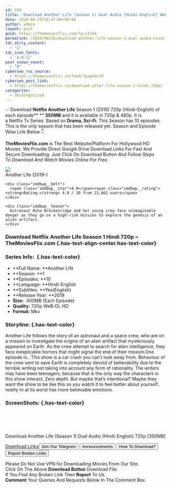```yaml
---
id: 254
title: 'Download Another Life (Season 1) Dual Audio {Hindi-English} WeB-DL HD 720p [350MB]'
date: 2020-08-25T10:47:09+00:00
author: admin
layout: post
guid: https://themoviesflix.com/?p=11144
permalink: /2020/08/25/download-another-life-season-1-dual-audio-hindi-english-web-dl-hd-720p-350mb/
tdc_dirty_content:
  - "1"
tdc_icon_fonts:
  - 'a:0:{}'
post_views_count:
  - "0"
cyberseo_rss_source:
  - https://themoviesflix.co/feed/?paged=39
cyberseo_post_link:
  - https://themoviesflix.co/download-after-life-season-1-hindi-720p/
categories:
  - Uncategorized
---
```

✅ Download&nbsp;**Netflix&nbsp;Another Life**&nbsp;Season 1 (2019)&nbsp;720p&nbsp;(Hindi-English) of each episode**&nbsp;**&nbsp;**350MB**&nbsp;and it is available in&nbsp;720p&nbsp;&&nbsp;480p. It is a&nbsp;Netflix&nbsp;Tv Series. Based on&nbsp;**Drama,&nbsp;Sci-Fi**. This Season has 10 episodes. This is the only season that has been released yet. Season and Episode Wise Link Below.👇

**TheMoviesFlix.com**&nbsp;is The Best Website/Platform For Hollywood HD Movies. We Provide Direct Google Drive Download Links For Fast And Secure Downloading. Just Click On Download Button&nbsp;_And Follow Steps To&nbsp;Download And Watch Movies Online For Free._

<div class="imdbwp imdbwp--movie dark">
  <div class="imdbwp__thumb">
    <a class="imdbwp__link" target="_blank" title="Another Life" href="https://www.imdb.com/title/tt8369840/" rel="nofollow noopener noreferrer"><img class="imdbwp__img" src="https://m.media-amazon.com/images/M/MV5BMTNjOWNhYTQtNWEzOS00M2Q4LWEyOWMtZjU3ZjhhMTBmMWZjXkEyXkFqcGdeQXVyMjYwNDA2MDE@._V1_SX300.jpg" /></a>
  </div>
  
  <div class="imdbwp__content">
    <div class="imdbwp__header">
      <span class="imdbwp__title">Another Life</span> (2019–)
    </div>
    
    <div class="imdbwp__belt">
      <span class="imdbwp__star">4.9</span><span class="imdbwp__rating"><strong>Rating:</strong> 4.9 / 10 from 23,662 users</span>
    </div>
    
    <div class="imdbwp__teaser">
      Astronaut Niko Breckenridge and her young crew face unimaginable danger as they go on a high-risk mission to explore the genesis of an alien artifact.
    </div>
  </div>
</div>

### Download&nbsp;Netflix&nbsp;Another Life Season 1 Hindi 720p ~ TheMoviesFlix.com {.has-text-align-center.has-text-color}

### Series Info:&nbsp; {.has-text-color}

  * **Full Name:&nbsp;**Another Life
  * **Season:&nbsp;**1
  * **Episodes:&nbsp;**10
  * **Language:&nbsp;**Hindi-English
  * **Subtitles:&nbsp;**Yes(English)
  * **Release Year:&nbsp;**2019
  * **Size:**&nbsp; 400MB (Each Episode)
  * **Quality:**&nbsp;720p&nbsp;WeB-DL HD
  * **Format:**&nbsp;Mkv

### Storyline: {.has-text-color}

Another Life&nbsp;follows the story of an astronaut and a space crew, who are on a mission to investigate the origins of an alien artifact that mysteriously appeared on Earth. As the crew attempt to search for alien intelligence, they face inexplicable horrors that might signal the end of their mission.One episode in.. This show is a car crash you can’t look away from. Behaviour of the crew sent to save Earth is completely devoid of believability due to the terrible writing not taking into account any form of rationality. The writers may have been teenagers, because that is the only way the characters in this show interact. Zero depth. But maybe that’s intentional? Maybe they want the show to be like this so you watch it to feel better about yourself.. reality tv at its worst has more believable emotions.

### ScreenShots: {.has-text-color}

<div class="wp-block-image">
  <figure class="aligncenter"><img src="https://i.imgur.com/NOJoQQ4.jpg" alt /></figure>
</div>

<div class="wp-block-image">
  <figure class="aligncenter"><img src="https://i.imgur.com/yJFN2nH.jpg" alt /></figure>
</div>

<div class="wp-block-image">
  <figure class="aligncenter"><img src="https://i.imgur.com/yJtM0xt.jpg" alt /></figure>
</div>

<div class="wp-block-image">
  <figure class="aligncenter"><img src="https://i.imgur.com/2h2e280.jpg" alt /></figure>
</div>

<div class="wp-block-image">
  <figure class="aligncenter"><img src="https://i.imgur.com/5QRgnJf.jpg" alt /></figure>
</div>

<p class="has-text-align-center has-text-color has-medium-font-size">
  Download Another Life (Season 1) Dual Audio {Hindi-English} 720p [350MB]
</p>

<span class="mb-center maxbutton-3-center"><span class="maxbutton-3-container mb-container"><a class="maxbutton-3 maxbutton maxbutton-post-button" target="_blank" rel="nofollow noopener noreferrer" href="https://coinquint.com/a7555/"><span class="mb-text">Download Links</span></a></span></span><a href="https://t.me/themoviesflixcom" target="_blank" data-wpel-link="external" rel="nofollow external noopener noreferrer"><button class="button button5">Join Our Telegram</button></a> <a href="https://themoviesflix.co/download-after-life-season-1-hindi-720p/#" target="_blank" data-wpel-link="external" rel="nofollow external noopener noreferrer"><button class="button button5">Announcements</button></a> <a href="https://themoviesflix.com/how-to-download/" target="_blank" data-wpel-link="external" rel="nofollow external noopener noreferrer"><button class="button button5">How To Download?</button></a> <a href="https://themoviesflix.co/download-after-life-season-1-hindi-720p/#" target="_blank" data-wpel-link="external" rel="nofollow external noopener noreferrer"><button class="button button5">Report Broken Links</button></a> 

<div class="alert alert-danger">
  Please Do Not Use VPN for Downloading Movies From Our Site.
</div>

<div class="alert alert-success">
  Click On The Above <strong>Download Button</strong> Download File.
</div>

<div class="alert alert-warning">
  If You Find Any Broken Link Then <strong>Report</strong> To Us.
</div>

<div class="alert alert-info">
  <strong>Comment</strong> Your Queries And Requests Below In The Comment Box.
</div>